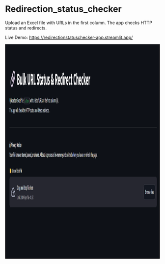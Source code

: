 # Redirection_status_checker

Upload an Excel file with URLs in the first column. The app checks HTTP status and redirects.

Live Demo: https://redirectionstatuschecker-app.streamlit.app/

<!-- <img width="1807" height="698" alt="live demo of redirection status checker" src="https://github.com/user-attachments/assets/69d410c4-f7ae-40f9-a21d-078c36106bae" /> -->
<img width="1807" height="698" alt="live demo of redirection status checker" src="live.png" />

